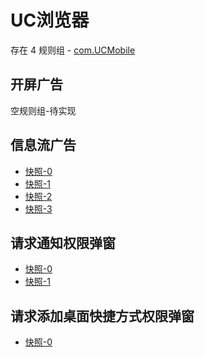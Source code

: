 # UC浏览器

存在 4 规则组 - [com.UCMobile](/src/apps/com.UCMobile.ts)

## 开屏广告

空规则组-待实现

## 信息流广告

- [快照-0](https://i.gkd.li/import/12880737)
- [快照-1](https://i.gkd.li/import/12881751)
- [快照-2](https://i.gkd.li/import/12880772)
- [快照-3](https://i.gkd.li/import/12881307)

## 请求通知权限弹窗

- [快照-0](https://i.gkd.li/import/12880812)
- [快照-1](https://i.gkd.li/import/12880802)

## 请求添加桌面快捷方式权限弹窗

- [快照-0](https://i.gkd.li/import/12880983)
